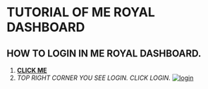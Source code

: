 # TUTORIAL OF ME ROYAL DASHBOARD

## **HOW TO LOGIN IN ME ROYAL DASHBOARD.**

1) **[CLICK ME](https://meroyalbot.xyz)**
2) *TOP RIGHT CORNER YOU SEE LOGIN. CLICK LOGIN.*
[![login](https://cdn.discordapp.com/attachments/796673457973624843/808258246937673740/IMG_20210208_140957.jpg)](https://meroyalbot.xyz)

